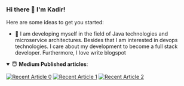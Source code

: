 ### Hi there 👋 I'm Kadir!


Here are some ideas to get you started:

- 🔭 I am developing myself in the field of Java technologies and microservice architectures. Besides that I am interested in devops technologies. I care about my development to become a full stack developer. Furthermore, I love write blogspot

<details open> 
 <summary> 😇 <b>Medium Published articles</b>: </summary>
<br>
    <a target="_blank" href="https://github-readme-medium-recent-article.vercel.app/medium/@hkdemircan/0"><img src="https://github-readme-medium-recent-article.vercel.app/medium/@hkdemircan/0" alt="Recent Article 0"></a>
    <a target="_blank" href="https://github-readme-medium-recent-article.vercel.app/medium/@hkdemircan/1"><img src="https://github-readme-medium-recent-article.vercel.app/medium/@hkdemircan/1" alt="Recent Article 1"></a>
    <a target="_blank" href="https://github-readme-medium-recent-article.vercel.app/medium/@hkdemircan/2"><img src="https://github-readme-medium-recent-article.vercel.app/medium/@hkdemircan/2" alt="Recent Article 2"></a>

</details>
